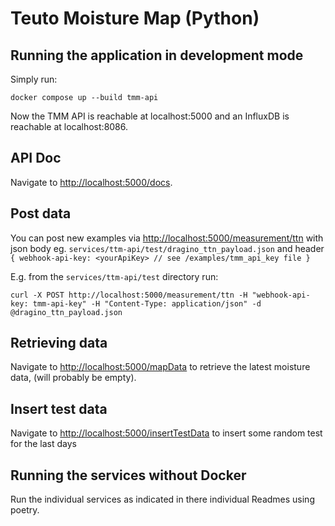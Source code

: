 # Teuto Moisture Map (Python)

## Running the application in development mode

Simply run:

    docker compose up --build tmm-api

Now the TMM API is reachable at localhost:5000 and an InfluxDB is reachable at localhost:8086.

## API Doc

Navigate to <http://localhost:5000/docs>.

## Post data

You can post new examples via <http://localhost:5000/measurement/ttn> with json body eg. `services/ttm-api/test/dragino_ttn_payload.json` and header `{ webhook-api-key: <yourApiKey> // see /examples/tmm_api_key file }`

E.g. from the `services/ttm-api/test` directory run:

    curl -X POST http://localhost:5000/measurement/ttn -H "webhook-api-key: tmm-api-key" -H "Content-Type: application/json" -d @dragino_ttn_payload.json

## Retrieving data

Navigate to <http://localhost:5000/mapData> to retrieve the latest moisture data, (will probably be empty).

## Insert test data

Navigate to <http://localhost:5000/insertTestData> to insert some random test for the last days

## Running the services without Docker

Run the individual services as indicated in there individual Readmes using poetry.
